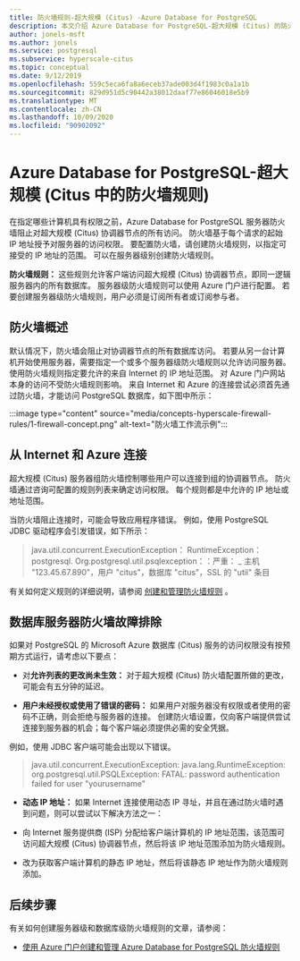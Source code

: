 ```yaml
---
title: 防火墙规则-超大规模 (Citus) -Azure Database for PostgreSQL
description: 本文介绍 Azure Database for PostgreSQL-超大规模 (Citus) 的防火墙规则。
author: jonels-msft
ms.author: jonels
ms.service: postgresql
ms.subservice: hyperscale-citus
ms.topic: conceptual
ms.date: 9/12/2019
ms.openlocfilehash: 559c5eca6fa8a6eceb37ade003d4f1983c0a1a1b
ms.sourcegitcommit: 829d951d5c90442a38012daaf77e86046018e5b9
ms.translationtype: MT
ms.contentlocale: zh-CN
ms.lasthandoff: 10/09/2020
ms.locfileid: "90902092"
---
```

# <a name="firewall-rules-in-azure-database-for-postgresql---hyperscale-citus"></a>Azure Database for PostgreSQL-超大规模 (Citus 中的防火墙规则) 
在指定哪些计算机具有权限之前，Azure Database for PostgreSQL 服务器防火墙阻止对超大规模 (Citus) 协调器节点的所有访问。 防火墙基于每个请求的起始 IP 地址授予对服务器的访问权限。
要配置防火墙，请创建防火墙规则，以指定可接受的 IP 地址的范围。 可以在服务器级别创建防火墙规则。

**防火墙规则：** 这些规则允许客户端访问超大规模 (Citus) 协调器节点，即同一逻辑服务器内的所有数据库。 服务器级防火墙规则可以使用 Azure 门户进行配置。 若要创建服务器级防火墙规则，用户必须是订阅所有者或订阅参与者。

## <a name="firewall-overview"></a>防火墙概述
默认情况下，防火墙会阻止对协调器节点的所有数据库访问。 若要从另一台计算机开始使用服务器，需要指定一个或多个服务器级防火墙规则以允许访问服务器。 使用防火墙规则指定要允许的来自 Internet 的 IP 地址范围。 对 Azure 门户网站本身的访问不受防火墙规则影响。
来自 Internet 和 Azure 的连接尝试必须首先通过防火墙，才能访问 PostgreSQL 数据库，如下图中所示：

:::image type="content" source="media/concepts-hyperscale-firewall-rules/1-firewall-concept.png" alt-text="防火墙工作流示例":::

## <a name="connecting-from-the-internet-and-from-azure"></a>从 Internet 和 Azure 连接

超大规模 (Citus) 服务器组防火墙控制哪些用户可以连接到组的协调器节点。 防火墙通过咨询可配置的规则列表来确定访问权限。 每个规则都是中允许的 IP 地址或地址范围。

当防火墙阻止连接时，可能会导致应用程序错误。 例如，使用 PostgreSQL JDBC 驱动程序会引发错误，如下所示：

> java.util.concurrent.ExecutionException： RuntimeException： postgresql. Org.postgresql.util.psqlexception：：严重： \_ 主机 "123.45.67.890"，用户 "citus"，数据库 "citus"，SSL 的 "util" 条目

有关如何定义规则的详细说明，请参阅 [创建和管理防火墙规则](howto-hyperscale-manage-firewall-using-portal.md) 。

## <a name="troubleshooting-the-database-server-firewall"></a>数据库服务器防火墙故障排除
如果对 PostgreSQL 的 Microsoft Azure 数据库 (Citus) 服务的访问权限没有按预期方式运行，请考虑以下要点：

* 对**允许列表的更改尚未生效：** 对于超大规模 (Citus) 防火墙配置所做的更改，可能会有五分钟的延迟。

* **用户未经授权或使用了错误的密码：** 如果用户对服务器没有权限或者使用的密码不正确，则会拒绝与服务器的连接。 创建防火墙设置，仅向客户端提供尝试连接到服务器的机会；每个客户端必须提供必需的安全凭据。

例如，使用 JDBC 客户端可能会出现以下错误。
> java.util.concurrent.ExecutionException: java.lang.RuntimeException: org.postgresql.util.PSQLException: FATAL: password authentication failed for user "yourusername"

* **动态 IP 地址：** 如果 Internet 连接使用动态 IP 寻址，并且在通过防火墙时遇到问题，则可以尝试以下解决方法之一：

* 向 Internet 服务提供商 (ISP) 分配给客户端计算机的 IP 地址范围，该范围可访问超大规模 (Citus) 协调器节点，然后将该 IP 地址范围添加为防火墙规则。

* 改为获取客户端计算机的静态 IP 地址，然后将该静态 IP 地址作为防火墙规则添加。

## <a name="next-steps"></a>后续步骤
有关如何创建服务器级和数据库级防火墙规则的文章，请参阅：
* [使用 Azure 门户创建和管理 Azure Database for PostgreSQL 防火墙规则](howto-hyperscale-manage-firewall-using-portal.md)
